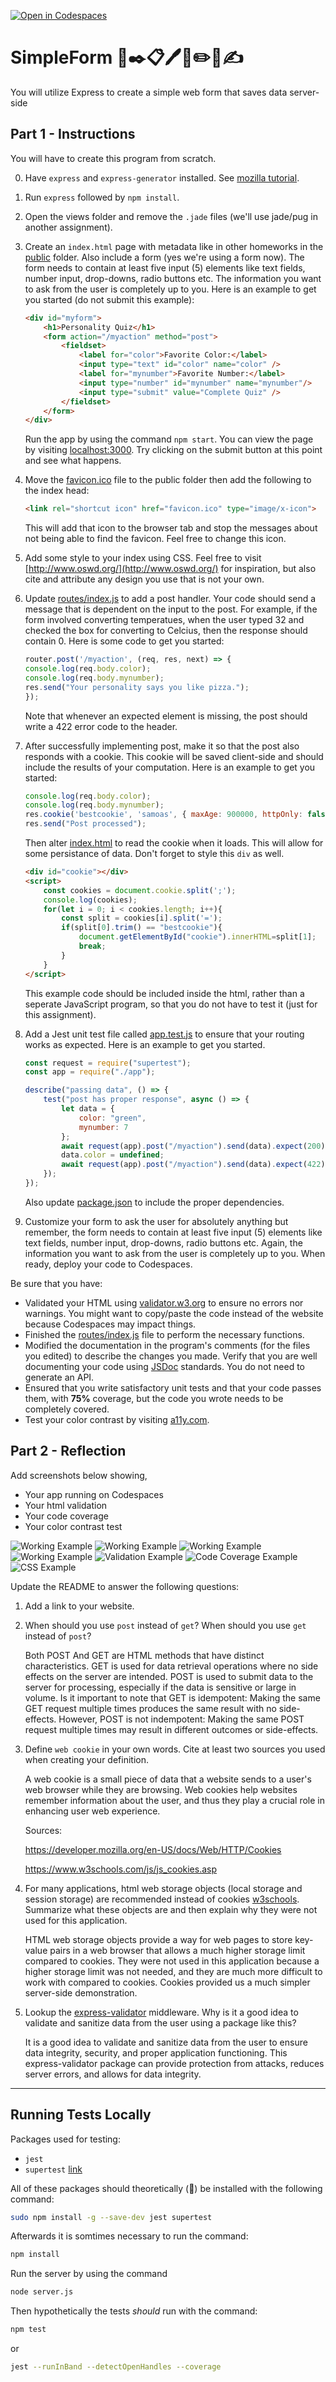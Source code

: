 [![Open in Codespaces](https://classroom.github.com/assets/launch-codespace-7f7980b617ed060a017424585567c406b6ee15c891e84e1186181d67ecf80aa0.svg)](https://classroom.github.com/open-in-codespaces?assignment_repo_id=12296504)
# SimpleForm 📝✒️📋🖊️📃✏️🧾✍️

You will utilize Express to create a simple web form that saves data server-side

## Part 1 - Instructions

You will have to create this program from scratch.

0. Have `express` and `express-generator` installed. See [mozilla tutorial](https://developer.mozilla.org/en-US/docs/Learn/Server-side/Express_Nodejs/development_environment).
1. Run `express` followed by `npm install`.
2. Open the views folder and remove the `.jade` files (we'll use jade/pug in another assignment).
3. Create an `index.html` page with metadata like in other homeworks in the [public](public) folder. Also include a form (yes we're using a form now). The form needs to contain at least five input (5) elements like text fields, number input, drop-downs, radio buttons etc. The information you want to ask from the user is completely up to you. Here is an example to get you started (do not submit this example):

    ```html
    <div id="myform">
        <h1>Personality Quiz</h1>
        <form action="/myaction" method="post">
            <fieldset>
                <label for="color">Favorite Color:</label>
                <input type="text" id="color" name="color" />
                <label for="mynumber">Favorite Number:</label>
                <input type="number" id="mynumber" name="mynumber"/>
                <input type="submit" value="Complete Quiz" /> 
            </fieldset>
        </form>
    </div>
    ```

    Run the app by using the command `npm start`. You can view the page by visiting [localhost:3000](http://localhost:3000). Try clicking on the submit button at this point and see what happens.

4. Move the [favicon.ico](favicon.ico) file to the public folder then add the following to the index head:

    ```html
    <link rel="shortcut icon" href="favicon.ico" type="image/x-icon">
    ```

    This will add that icon to the browser tab and stop the messages about not being able to find the favicon. Feel free to change this icon.

5. Add some style to your index using CSS. Feel free to visit [http://www.oswd.org/](http://www.oswd.org/) for inspiration, but also cite and attribute any design you use that is not your own.
6. Update [routes/index.js](routes/index.js) to add a post handler. Your code should send a message that is dependent on the input to the post. For example, if the form involved converting temperatues, when the user typed 32 and checked the box for converting to Celcius, then the response should contain 0. Here is some code to get you started:

    ```javascript
    router.post('/myaction', (req, res, next) => {
    console.log(req.body.color);
    console.log(req.body.mynumber);
    res.send("Your personality says you like pizza.");
    });
    ```

    Note that whenever an expected element is missing, the post should write a 422 error code to the header.

7. After successfully implementing post, make it so that the post also responds with a cookie. This cookie will be saved client-side and should include the results of your computation. Here is an example to get you started:

    ```javascript
    console.log(req.body.color);
    console.log(req.body.mynumber);
    res.cookie('bestcookie', 'samoas', { maxAge: 900000, httpOnly: false});
    res.send("Post processed");
    ```

    Then alter [index.html](index.html) to read the cookie when it loads. This will allow for some persistance of data. Don't forget to style this `div` as well.

    ```html
    <div id="cookie"></div>
    <script>
        const cookies = document.cookie.split(';');
        console.log(cookies);
        for(let i = 0; i < cookies.length; i++){
            const split = cookies[i].split('=');
            if(split[0].trim() == "bestcookie"){
                document.getElementById("cookie").innerHTML=split[1];
                break;
            }
        }
    </script>
    ```

    This example code should be included inside the html, rather than a seperate JavaScript program, so that you do not have to test it (just for this assignment).

8. Add a Jest unit test file called [app.test.js](app.test.js) to ensure that your routing works as expected. Here is an example to get you started.

    ```javascript
    const request = require("supertest");
    const app = require("./app");

    describe("passing data", () => {
        test("post has proper response", async () => {
            let data = { 
                color: "green", 
                mynumber: 7
            };
            await request(app).post("/myaction").send(data).expect(200);
            data.color = undefined;
            await request(app).post("/myaction").send(data).expect(422);
        });
    });
    ```

    Also update [package.json](package.json) to include the proper dependencies.

9. Customize your form to ask the user for absolutely anything but remember, the form needs to contain at least five input (5) elements like text fields, number input, drop-downs, radio buttons etc. Again, the information you want to ask from the user is completely up to you. When ready, deploy your code to Codespaces.

Be sure that you have:

* Validated your HTML using [validator.w3.org](https://validator.w3.org/) to ensure no errors nor warnings. You might want to copy/paste the code instead of the website because Codespaces may impact things.
* Finished the [routes/index.js](routes/index.js) file to perform the necessary functions.
* Modified the documentation in the program's comments (for the files you edited) to describe the changes you made. Verify that you are well documenting your code using [JSDoc](https://www.npmjs.com/package/jsdoc) standards. You do not need to generate an API.
* Ensured that you write satisfactory unit tests and that your code passes them, with **75%** coverage, but the code you wrote needs to be completely covered.
* Test your color contrast by visiting [a11y.com](https://color.a11y.com/).

## Part 2 - Reflection

Add screenshots below showing,

* Your app running on Codespaces
* Your html validation
* Your code coverage
* Your color contrast test

![Working Example](working_1.png)
![Working Example](working_2.png)
![Working Example](working_3.png)
![Working Example](working_4.png)
![Validation Example](validate.png)
![Code Coverage Example](tests.png)
![CSS Example](a11y.png)


Update the README to answer the following questions:

 1. Add a link to your website.
 2. When should you use `post` instead of `get`? When should you use `get` instead of `post`?
    
    Both POST And GET are HTML methods that have distinct characteristics. GET is used for data retrieval operations where no side effects on the server are intended. POST is used to submit data to the server for processing, especially if the data is sensitive or large in volume. Is it important to note that GET is idempotent: Making the same GET request multiple times produces the same result with no side-effects. However, POST is not indempotent: Making the same POST request multiple times may result in different outcomes or side-effects.


 3. Define `web cookie` in your own words. Cite at least two sources you used when creating your definition.
    
    A web cookie is a small piece of data that a website sends to a user's web browser while they are browsing. Web cookies help websites remember information about the user, and thus they play a crucial role in enhancing user web experience.

    Sources: 

    https://developer.mozilla.org/en-US/docs/Web/HTTP/Cookies

    https://www.w3schools.com/js/js_cookies.asp 

 4. For many applications, html web storage objects (local storage and session storage) are recommended instead of cookies [w3schools](https://www.w3schools.com/html/html5_webstorage.asp). Summarize what these objects are and then explain why they were not used for this application.

    HTML web storage objects provide a way for web pages to store key-value pairs in a web browser that allows a much higher storage limit compared to cookies. They were not used in this application because a higher storage limit was not needed, and they are much more difficult to work with compared to cookies. Cookies provided us a much simpler server-side demonstration.


 5. Lookup the [express-validator](https://express-validator.github.io/docs/) middleware. Why is it a good idea to validate and sanitize data from the user using a package like this?

    It is a good idea to validate and sanitize data from the user to ensure data integrity, security, and proper application functioning. This express-validator package can provide protection from attacks, reduces server errors, and allows for data integrity. 

 ---

## Running Tests Locally

Packages used for testing:

* `jest`
* `supertest` [link](https://www.npmjs.com/package/supertest)

All of these packages should theoretically (🤞) be installed with the following command:

```bash
sudo npm install -g --save-dev jest supertest
```

Afterwards it is somtimes necessary to run the command:

```bash
npm install
```

Run the server by using the command

```bash
node server.js
```

Then hypothetically the tests *should* run with the command:

```bash
npm test
```

or

```bash
jest --runInBand --detectOpenHandles --coverage
```
